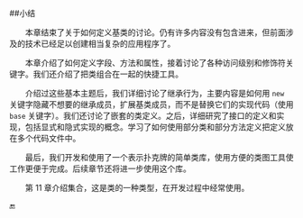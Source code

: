 ##小结

&emsp;&emsp;本章结束了关于如何定义基类的讨论。仍有许多内容没有包含进来，但前面涉及的技术已经足以创建相当复杂的应用程序了。

&emsp;&emsp;本章介绍了如何定义字段、方法和属性，接着讨论了各种访问级别和修饰符关键字。我们还介绍了把类组合在一起的快捷工具。

&emsp;&emsp;介绍过这些基本主题后，我们详细讨论了继承行为，主要内容是如何用 `new` 关键字隐藏不想要的继承成员，扩展基类成员，而不是替换它们的实现代码（使用 `base` 关键字）。我们还讨论了嵌套的类定义。之后，详细研究了接口的定义和实现，包括显式和隐式实现的概念。学习了如何使用部分类和部分方法定义把定义放在多个代码文件中。

&emsp;&emsp;最后，我们开发和使用了一个表示扑克牌的简单类库，使用方便的类图工具使工作更便于完成。后续章节还将进一步使用这个库。

&emsp;&emsp;第 11 章介绍集合，这是类的一种类型，在开发过程中经常使用。




🔚